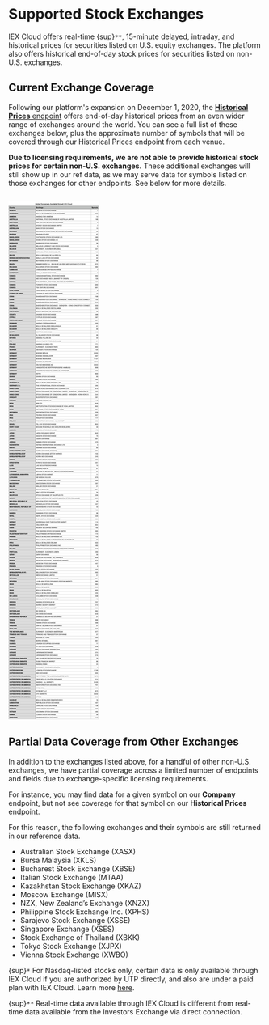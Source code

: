# Supported Stock Exchanges

IEX Cloud offers real-time {sup}`**`, 15-minute delayed, intraday, and historical prices for securities listed on U.S. equity exchanges. The platform also offers historical end-of-day stock prices for securities listed on non-U.S. exchanges.

## Current Exchange Coverage

Following our platform's expansion on December 1, 2020, the [**Historical Prices** endpoint](https://iexcloud.io/docs/core/HISTORICAL_PRICES) offers end-of-day historical prices from an even wider range of exchanges around the world. You can see a full list of these exchanges below, plus the approximate number of symbols that will be covered through our Historical Prices endpoint from each venue.

**Due to licensing requirements, we are not able to provide historical stock prices for certain non-U.S. exchanges.** These additional exchanges will still show up in our ref data, as we may serve data for symbols listed on those exchanges for other endpoints. See below for more details.

``` {note} The number of symbols available with each exchange below is subject to change and fluctuate.
```

![](./supported-stock-exchanges/exchanges.png)
 
## Partial Data Coverage from Other Exchanges

In addition to the exchanges listed above, for a handful of other non-U.S. exchanges, we have partial coverage across a limited number of endpoints and fields due to exchange-specific licensing requirements.

For instance, you may find data for a given symbol on our **Company** endpoint, but not see coverage for that symbol on our **Historical Prices** endpoint.

For this reason, the following exchanges and their symbols are still returned in our reference data. 

- Australian Stock Exchange (XASX)
- Bursa Malaysia (XKLS)
- Bucharest Stock Exchange (XBSE)
- Italian Stock Exchange (MTAA)
- Kazakhstan Stock Exchange (XKAZ)
- Moscow Exchange (MISX)
- NZX, New Zealand’s Exchange (XNZX)
- Philippine Stock Exchange Inc. (XPHS)
- Sarajevo Stock Exchange (XSSE)
- Singapore Exchange (XSES)
- Stock Exchange of Thailand (XBKK)
- Tokyo Stock Exchange (XJPX)
- Vienna Stock Exchange (XWBO)

{sup}`*` For Nasdaq-listed stocks only, certain data is only available through IEX Cloud if you are authorized by UTP directly, and also are under a paid plan with IEX Cloud. Learn more [here](../using-core-data/getting-nasdaq-listed-utp-otc-stock-data.md).

{sup}`**` Real-time data available through IEX Cloud is different from real-time data available from the Investors Exchange via direct connection.